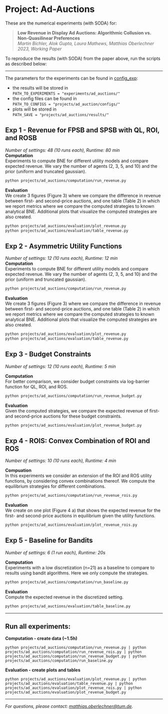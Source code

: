 # Project: Ad-Auctions
These are the numerical experiments (with SODA) for:

>**Low Revenue in Display Ad Auctions: Algorithmic Collusion vs. Non-Quasilinear Preferences**<br>
*Martin Bichler, Alok Gupta, Laura Mathews, Matthias Oberlechner<br> 2023, Working Paper*

To reproduce the results (with SODA) from the paper above, run the scripts as described below:

---
The parameters for the experiments can be found in [config_exp](config_exp.py):
- the results will be stored in<br> `PATH_TO_EXPERIMENTS = "experiments/ad_auctions/"` 
- the config files can be found in<br> `PATH_TO_CONFIGS = "projects/ad_auction/configs/"`
- plots will be stored in<br> `PATH_SAVE = "projects/ad_auctions/results/"`

## Exp 1 - Revenue for FPSB and SPSB with QL, ROI, and ROSB
*Number of settings: 48 (10 runs each), Runtime: 80 min*  <br>
**Computation**<br>
Experiments to compute BNE for different utility models and compare expected revenue.
We vary the number of agents (2, 3, 5, and 10) and the prior (uniform and truncated gaussian).
```bash
python projects/ad_auctions/computation/run_revenue.py
```
**Evaluation**<br>
We create 3 figures (Figure 3) where we compare the difference in revenue between first- and second-price auctions, and one table (Table 2) in which we report metrics where we compare the computed strategies to known analytical BNE.
Additional plots that visualize the computed strategies are also created.
```bash
python projects/ad_auctions/evaluation/plot_revenue.py
python projects/ad_auctions/evaluation/table_revenue.py
```

## Exp 2 - Asymmetric Utility Functions
*Number of settings: 12 (10 runs each), Runtime: 12 min*  <br>
**Computation**<br>
Experiments to compute BNE for different utility models and compare expected revenue.
We vary the number of agents (2, 3, 5, and 10) and the prior (uniform and truncated gaussian).
```bash
python projects/ad_auctions/computation/run_revenue.py
```
**Evaluation**<br>
We create 3 figures (Figure 3) where we compare the difference in revenue between first- and second-price auctions, and one table (Table 2) in which we report metrics where we compare the computed strategies to known analytical BNE.
Additional plots that visualize the computed strategies are also created.
```bash
python projects/ad_auctions/evaluation/plot_revenue.py
python projects/ad_auctions/evaluation/table_revenue.py
```


## Exp 3 - Budget Constraints
*Number of settings: 12 (10 runs each), Runtime: 5 min* 

**Computation**<br>
For better comparison, we consider budget constraints via log-barrier function for QL, ROI, and ROS. 
```bash
python projects/ad_auctions/computation/run_revenue_budget.py
```

**Evaluation**<br>
Given the computed strategies, we compare the expected revenue of first- and second-price auctions for these budget constraints.
```bash
python projects/ad_auctions/evaluation/plot_revenue_budget.py
```

## Exp 4 - ROIS: Convex Combination of ROI and ROS
*Number of settings: 10 (10 runs each), Runtime: 4 min*

**Compuation**<br>
In this experiments we consider an extension of the ROI and ROS utility functions, by considering convex combinations thereof. We compute the equilibrium strategies for different combinations.
```bash
python projects/ad_auctions/computation/run_revenue_rois.py
```

**Evaluation**<br>
We create on one plot (Figure 4 a) that shows the expected revenue for the first- and second-price auctions in equilibrium given the utility functions.
```bash
python projects/ad_auctions/evaluation/plot_revenue_rois.py
```

## Exp 5 - Baseline for Bandits
*Number of settings: 6 (1 run each), Runtime: 20s*

**Computation**<br>
Experiments with a low discretization (n=21) as a baseline to compare to results using bandit algorithms. Here we only compute the strategies.
```bash
python projects/ad_auctions/computation/run_baseline.py
```

**Evaluation**<br>
Compute the expected revenue in the discretized setting.
```bash
python projects/ad_auctions/evaluation/table_baseline.py 
```

---
## Run all experiments:<br>

**Computation - create data (~1.5h)**
```
python projects/ad_auctions/computation/run_revenue.py | python projects/ad_auctions/computation/run_revenue_rois.py | python projects/ad_auctions/computation/run_revenue_budget.py | python projects/ad_auctions/computation/run_baseline.py
```
**Evaluation - create plots and tables**
```
python projects/ad_auctions/evaluation/plot_revenue.py | python projects/ad_auctions/evaluation/table_revenue.py | python projects/ad_auctions/evaluation/plot_revenue_rois.py | python projects/ad_auctions/evaluation/plot_revenue_budget.py
```
---
*For questions, please contact: matthias.oberlechner@tum.de.*